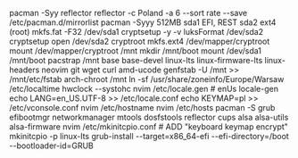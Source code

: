 pacman -Syy reflector
reflector -c Poland -a 6 --sort rate --save /etc/pacman.d/mirrorlist
pacman -Syyy
512MB sda1 EFI, REST sda2 ext4 (root)
mkfs.fat -F32 /dev/sda1
cryptsetup -y -v luksFormat /dev/sda2
cryptsetup open /dev/sda2 cryptroot
mkfs.ext4 /dev/mapper/cryptroot
mount /dev/mapper/cryptroot /mnt
mkdir /mnt/boot
mount /dev/sda1 /mnt/boot
pacstrap /mnt base base-devel linux-lts linux-firmware-lts linux-headers neovim git wget curl amd-ucode
genfstab -U /mnt >> /mnt/etc/fstab
arch-chroot /mnt
ln -sf /usr/share/zoneinfo/Europe/Warsaw /etc/localtime
hwclock --systohc
nvim /etc/locale.gen # enUs
locale-gen
echo LANG=en_US.UTF-8 >> /etc/locale.conf
echo KEYMAP=pl >> /etc/vconsole.conf
nvim /etc/hostname
nvim /etc/hosts
pacman -S grub efibootmgr networkmanager mtools dosfstools reflector cups alsa alsa-utils alsa-firmware
nvim /etc/mkinitcpio.conf # ADD "keyboard keymap encrypt"
mkinitcpio -p linux-lts
grub-install --target=x86_64-efi --efi-directory=/boot --bootloader-id=GRUB

